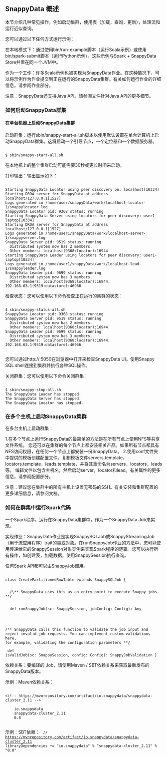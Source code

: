 ## SnappyData 概述
本节介绍几种常见操作，例如启动集群，使用表（加载，查询，更新），处理流和运行近似查询。


您可以通过以下任何方式运行示例：

在本地模式下：通过使用bin/run-example脚本（运行Scala示例）或使用bin/spark-submit脚本（运行Python示例）。这些示例与Spark + SnappyData Store并置在同一个JVM中。

作为一个工作：许多Scala示例也被实现为SnappyData作业。在这种情况下，可以将示例作为作业提交到正在运行的SnappyData集群。有关如何运行作业的详细信息，请参阅作业部分。

注意：SnappyData还支持Java API。请参阅文件针对Java API的更多细节。


### 如何启动SnappyData群集
#### 在单台机器上启动SnappyData集群

启动群集：运行sbin/snappy-start-all.sh脚本以使用默认设置在单台计算机上启动SnappyData群集。这将启动一个引导节点，一个定位器和一个数据服务器。

<code>
$ sbin/snappy-start-all.sh
</code>

在本地机上的整个集群启动可能需要30秒或更长时间来启动。

打印输出：输出显示如下：

<code>
Starting SnappyData Locator using peer discovery on: localhost[10334]
Starting DRDA server for SnappyData at address localhost/127.0.0.1[1527]
Logs generated in /home/user/snappyData/work/localhost-locator-1/snappylocator.log
SnappyData Locator pid: 9368 status: running
Starting SnappyData Server using locators for peer discovery: user1-laptop[10334]
Starting DRDA server for SnappyData at address localhost/127.0.0.1[1527]
Logs generated in /home/user1/snappyData/work/localhost-server-1/snappyserver.log
SnappyData Server pid: 9519 status: running
  Distributed system now has 2 members.
  Other members: localhost(9368:locator)<v0>:16944
Starting SnappyData Leader using locators for peer discovery: user1-laptop[10334]
Logs generated in /home/user1/snappyData/work/localhost-lead-1/snappyleader.log
SnappyData Leader pid: 9699 status: running
  Distributed system now has 3 members.
  Other members: localhost(9368:locator)<v0>:16944, 192.168.63.1(9519:datastore)<v1>:46966
</code>

检查状态：您可以使用以下命令检查正在运行的集群的状态：

<code>
$ sbin/snappy-status-all.sh
SnappyData Locator pid: 9368 status: running
SnappyData Server pid: 9519 status: running
  Distributed system now has 2 members.
  Other members: localhost(9368:locator)<v0>:16944
SnappyData Leader pid: 9699 status: running
  Distributed system now has 3 members.
  Other members: localhost(9368:locator)<v0>:16944, 192.168.63.1(9519:datastore)<v1>:46966

</code>

您可以通过http://<leadHostname>:5050在浏览器中打开来检查SnappyData UI。使用Snappy SQL shell连接到集群并执行各种SQL操作。

关闭群集：您可以使用以下命令关闭群集：

<code>
$ sbin/snappy-stop-all.sh
The SnappyData Leader has stopped.
The SnappyData Server has stopped.
The SnappyData Locator has stopped.
</code> 

### 在多个主机上启动SnappyData集群

在多台主机上启动群集：

1.在多个节点上运行SnappyData的最简单的方法是在所有节点上使用NFS等共享文件系统。
您还可以在集群的每个节点上都安装相关产品。如果所有节点都具有NFS访问权限，在任何一个节点上都安装一份SnappyData。
2.使用conf文件夹中提供的模板创建配置文件。复制模板文件servers.template，locators.template，leads.template，并将其重命名为servers，locators，leads等。 
编辑文件以包含主机名，然后启动server，locator和lead。有关属性的更多信息，请参阅配置部分。

注意：建议您在集群中的所有主机上设置无密码的SSH。有关安装和集群配置的更多详细信息，请参阅文档。


### 如何在群集中运行Spark代码

一个Spark程序，运行在SnappyData集群中，作为一个SnappyData Job来实现。

实现作业：SnappyData作业是实现SnappySQLJob或SnappyStreamingJob（用于流应用程序）trait的类或对象。在runSnappyJob作业的方法中，您可以使用传递给它的SnappySession对象实例来实现Spark程序的逻辑。您可以执行所有操作，如创建表，加载数据，使用SnappySession执行查询。

任何Spark API都可以由SnappyJob调用。

<code>
class CreatePartitionedRowTable extends SnappySQLJob { </p>
  /\** SnappyData uses this as an entry point to execute Snappy jobs. **/</p>
  def runSnappyJob(sc: SnappySession, jobConfig: Config): Any</p>

  /\**
  SnappyData calls this function to validate the job input and reject invalid job requests.
  You can implement custom validations here, for example, validating the configuration parameters
  **/ </p>
  def isValidJob(sc: SnappySession, config: Config): SnappyJobValidation
}
</code>

依赖关系：要编译的 Job，请使用Maven / SBT依赖关系来获取最新发布的SnappyData版本。

示例：Maven依赖关系：

<code>
<\!-- https://mvnrepository.com/artifact/io.snappydata/snappydata-cluster_2.11 -->
<dependency>
    <groupId>io.snappydata</groupId>
    <artifactId>snappydata-cluster_2.11</artifactId>
    <version>0.8</version>
</dependency>
</code>

示例：SBT依赖：
<code>
// https://mvnrepository.com/artifact/io.snappydata/snappydata-cluster_2.11
libraryDependencies += "io.snappydata" % "snappydata-cluster_2.11" % "0.8"
</code>

### 










































